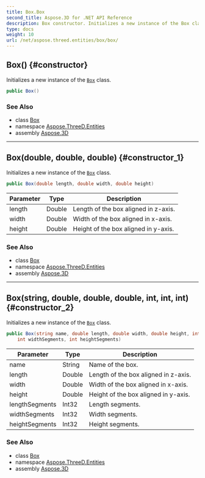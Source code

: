 ```yaml
---
title: Box.Box
second_title: Aspose.3D for .NET API Reference
description: Box constructor. Initializes a new instance of the Box class
type: docs
weight: 10
url: /net/aspose.threed.entities/box/box/
---
```

## Box() {#constructor}

Initializes a new instance of the [`Box`](../) class.

```csharp
public Box()
```

### See Also

* class [Box](../)
* namespace [Aspose.ThreeD.Entities](../../../aspose.threed.entities/)
* assembly [Aspose.3D](../../../)

---

## Box(double, double, double) {#constructor_1}

Initializes a new instance of the [`Box`](../) class.

```csharp
public Box(double length, double width, double height)
```

| Parameter | Type | Description |
| --- | --- | --- |
| length | Double | Length of the box aligned in z-axis. |
| width | Double | Width of the box aligned in x-axis. |
| height | Double | Height of the box aligned in y-axis. |

### See Also

* class [Box](../)
* namespace [Aspose.ThreeD.Entities](../../../aspose.threed.entities/)
* assembly [Aspose.3D](../../../)

---

## Box(string, double, double, double, int, int, int) {#constructor_2}

Initializes a new instance of the [`Box`](../) class.

```csharp
public Box(string name, double length, double width, double height, int lengthSegments, 
    int widthSegments, int heightSegments)
```

| Parameter | Type | Description |
| --- | --- | --- |
| name | String | Name of the box. |
| length | Double | Length of the box aligned in z-axis. |
| width | Double | Width of the box aligned in x-axis. |
| height | Double | Height of the box aligned in y-axis. |
| lengthSegments | Int32 | Length segments. |
| widthSegments | Int32 | Width segments. |
| heightSegments | Int32 | Height segments. |

### See Also

* class [Box](../)
* namespace [Aspose.ThreeD.Entities](../../../aspose.threed.entities/)
* assembly [Aspose.3D](../../../)


